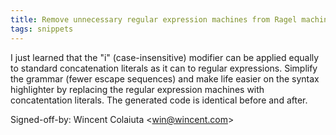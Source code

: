 ```yaml
---
title: Remove unnecessary regular expression machines from Ragel machine (wikitext, 3de5048)
tags: snippets
---
```


I just learned that the "i" (case-insensitive) modifier can be applied equally to standard concatenation literals as it can to regular expressions. Simplify the grammar (fewer escape sequences) and make life easier on the syntax highlighter by replacing the regular expression machines with concatentation literals. The generated code is identical before and after.

Signed-off-by: Wincent Colaiuta &lt;win@wincent.com&gt;
